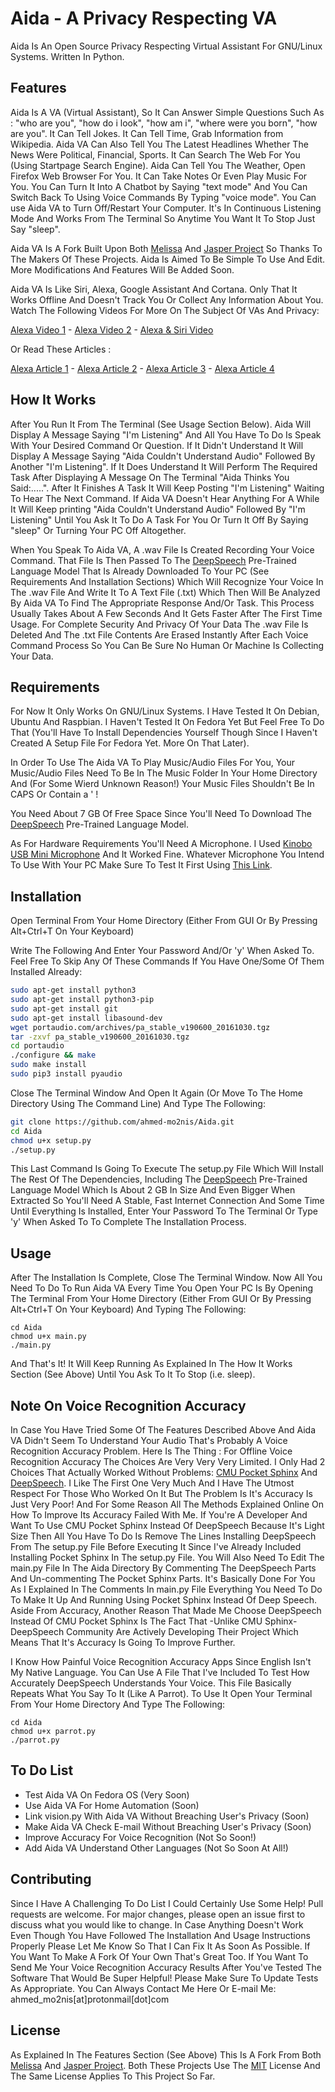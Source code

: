 # Aida - A Privacy Respecting VA

Aida Is An Open Source Privacy Respecting Virtual Assistant For GNU/Linux Systems. Written In Python.

## Features

Aida Is A VA (Virtual Assistant), So It Can Answer Simple Questions Such As : "who are you", "how do i look", "how am i", "where were you born", "how are you". It Can Tell Jokes. It Can Tell Time, Grab Information from Wikipedia. Aida VA Can Also Tell You The Latest Headlines Whether The News Were Political, Financial, Sports. It Can Search The Web For You (Using Startpage Search Engine). Aida Can Tell You The Weather, Open Firefox Web Browser For You. It Can Take Notes Or Even Play Music For You. You Can Turn It Into A Chatbot by Saying "text mode" And You Can Switch Back To Using Voice Commands By Typing "voice mode". You Can use Aida VA to Turn Off/Restart Your Computer. It's In Continuous Listening Mode And Works From The Terminal So Anytime You Want It To Stop Just Say "sleep".

Aida VA Is A Fork Built Upon Both [Melissa](https://github.com/Melissa-AI) And [Jasper Project](https://github.com/jasperproject) So Thanks To The Makers Of These Projects. Aida Is Aimed To Be Simple To Use And Edit. More Modifications And Features Will Be Added Soon.

Aida VA Is Like Siri, Alexa, Google Assistant And Cortana. Only That It Works Offline And Doesn't Track You Or Collect Any Information About You. Watch The Following Videos For More On The Subject Of VAs And Privacy:

[Alexa Video 1](https://www.youtube.com/watch?v=tBd7LTmWaqU) - 
[Alexa Video 2](https://www.youtube.com/watch?v=pnD6vFaWp2k) - 
[Alexa & Siri Video](https://www.youtube.com/watch?v=ZfxA4NpwVBw)

Or Read These Articles :

[Alexa Article 1](https://thenextweb.com/artificial-intelligence/2018/05/24/amazon-cant-explain-why-alexa-recorded-and-shared-a-private-conversation/) - 
[Alexa Article 2](https://www.nytimes.com/2018/05/25/business/amazon-alexa-conversation-shared-echo.html?smid=tw-nytimes&smtyp=cur) - 
[Alexa Article 3](https://boingboing.net/2018/08/12/alexa-bob-carol.html) - 
[Alexa Article 4](https://www.wired.com/story/hackers-turn-amazon-echo-into-spy-bug/)

## How It Works

After You Run It From The Terminal (See Usage Section Below). Aida Will Display A Message Saying "I'm Listening" And All You Have To Do Is Speak With Your Desired Command Or Question. If It Didn't Understand It Will Display A Message Saying "Aida Couldn't Understand Audio" Followed By Another "I'm Listening". If It Does Understand It Will Perform The Required Task After Displaying A Message On The Terminal "Aida Thinks You Said:.....". After It Finishes A Task It Will Keep Posting "I'm Listening" Waiting To Hear The Next Command. If Aida VA Doesn't Hear Anything For A While It Will Keep printing "Aida Couldn't Understand Audio" Followed By "I'm Listening" Until You Ask It To Do A Task For You Or Turn It Off By Saying "sleep" Or Turning Your PC Off Altogether.

When You Speak To Aida VA, A .wav File Is Created Recording Your Voice Command. That File Is Then Passed To The [DeepSpeech](https://github.com/mozilla/DeepSpeech/) Pre-Trained Language Model That Is Already Downloaded To Your PC (See Requirements And Installation Sections) Which Will Recognize Your Voice In The .wav File And Write It To A Text File (.txt) Which Then Will Be Analyzed By Aida VA To Find The Appropriate Response And/Or Task. This Process Usually Takes About A Few Seconds And It Gets Faster After The First Time Usage. For Complete Security And Privacy Of Your Data The .wav File Is Deleted And The .txt File Contents Are Erased Instantly After Each Voice Command Process So You Can Be Sure No Human Or Machine Is Collecting Your Data.

## Requirements

For Now It Only Works On GNU/Linux Systems. I Have Tested It On Debian, Ubuntu And Raspbian. I Haven't Tested It On Fedora Yet But Feel Free To Do That (You'll Have To Install Dependencies Yourself Though Since I Haven't Created A Setup File For Fedora Yet. More On That Later).

In Order To Use The Aida VA To Play Music/Audio Files For You, Your Music/Audio Files Need To Be In The Music Folder In Your Home Directory And (For Some Wierd Unknown Reason!) Your Music Files Shouldn't Be In CAPS Or Contain a ' !

You Need About 7 GB Of Free Space Since You'll Need To Download The [DeepSpeech](https://github.com/mozilla/DeepSpeech/) Pre-Trained Language Model.

As For Hardware Requirements You'll Need A Microphone. I Used [Kinobo USB Mini Microphone](https://www.amazon.com/Kinobo-Microphone-Desktop-Recognition-Software/dp/B00IR8R7WQ) And It Worked Fine. Whatever Microphone You Intend To Use With Your PC Make Sure To Test It First Using [This Link](https://www.onlinemictest.com/).


## Installation

Open Terminal From Your Home Directory (Either From GUI Or By Pressing Alt+Ctrl+T On Your Keyboard)

Write The Following And Enter Your Password And/Or 'y' When Asked To. Feel Free To Skip Any Of These Commands If You Have One/Some Of Them Installed Already:

```bash
sudo apt-get install python3
sudo apt-get install python3-pip
sudo apt-get install git
sudo apt-get install libasound-dev
wget portaudio.com/archives/pa_stable_v190600_20161030.tgz
tar -zxvf pa_stable_v190600_20161030.tgz
cd portaudio
./configure && make
sudo make install
sudo pip3 install pyaudio
```

Close The Terminal Window And Open It Again (Or Move To The Home Directory Using The Command Line) And Type The Following:

```bash
git clone https://github.com/ahmed-mo2nis/Aida.git
cd Aida
chmod u+x setup.py
./setup.py
```
This Last Command Is Going To Execute The setup.py File Which Will Install The Rest Of The Dependencies, Including The [DeepSpeech](https://github.com/mozilla/DeepSpeech/) Pre-Trained Language Model Which Is About 2 GB In Size And Even Bigger When Extracted So You'll Need A Stable, Fast Internet Connection And Some Time Until Everything Is Installed, Enter Your Password To The Terminal Or Type 'y' When Asked To To Complete The Installation Process.

## Usage

After The Installation Is Complete, Close The Terminal Window. Now All You Need To Do To Run Aida VA Every Time You Open Your PC Is By Opening The Terminal From Your Home Directory (Either From GUI Or By Pressing Alt+Ctrl+T On Your Keyboard)  And Typing The Following: 

```
cd Aida
chmod u+x main.py
./main.py
```
And That's It! It Will Keep Running As Explained In The How It Works Section (See Above) Until You Ask To It To Stop (i.e. sleep).

## Note On Voice Recognition Accuracy

In Case You Have Tried Some Of The Features Described Above And Aida VA Didn't Seem To Understand Your Audio That's Probably A Voice Recognition Accuracy Problem. Here Is The Thing : For Offline Voice Recognition Accuracy The Choices Are Very Very Very Limited. I Only Had 2 Choices That Actually Worked Without Problems: [CMU Pocket Sphinx](https://cmusphinx.github.io/wiki/download/) And [DeepSpeech](https://github.com/mozilla/DeepSpeech/). I Like The First One Very Much And I Have The Utmost Respect For Those Who Worked On It But The Problem Is It's Accuracy Is Just Very Poor! And For Some Reason All The Methods Explained Online On How To Improve Its Accuracy  Failed With Me. If You're A Developer And Want To Use CMU Pocket Sphinx Instead Of DeepSpeech Because It's Light Size Then All You Have To Do Is Remove The Lines Installing DeepSpeech From The setup.py File Before Executing It Since I've Already Included Installing Pocket Sphinx In The setup.py File. You Will Also Need To Edit The main.py File In The Aida Directory By Commenting The DeepSpeech Parts And Un-commenting The Pocket Sphinx Parts. It's Basically Done For You As I Explained In The Comments In main.py File Everything You Need To Do To Make It Up And Running Using Pocket Sphinx Instead Of Deep Speech. Aside From Accuracy, Another Reason That Made Me Choose DeepSpeech Instead Of CMU Pocket Sphinx Is The Fact That -Unlike CMU Sphinx- DeepSpeech Community Are Actively Developing Their Project Which Means That It's Accuracy Is Going To Improve Further.

I Know How Painful Voice Recognition Accuracy Apps Since English Isn't My Native Language. You Can Use A File That I've Included To Test How Accurately DeepSpeech Understands Your Voice. This File Basically Repeats What You Say To It (Like A Parrot). To Use It Open Your Terminal From Your Home Directory And Type The Following:

```
cd Aida
chmod u+x parrot.py
./parrot.py
```

## To Do List
- Test Aida VA On Fedora OS (Very Soon)
- Use Aida VA For Home Automation (Soon)
- Link vision.py With Aida VA Without Breaching User's Privacy (Soon)
- Make Aida VA Check E-mail Without Breaching User's Privacy (Soon)
- Improve Accuracy For Voice Recognition (Not So Soon!)
- Add Aida VA Understand Other Languages (Not So Soon At All!)

## Contributing
Since I Have A Challenging To Do List I Could Certainly Use Some Help! Pull requests are welcome. For major changes, please open an issue first to discuss what you would like to change. In Case Anything Doesn't Work Even Though You Have Followed The Installation And Usage Instructions Properly Please Let Me Know So That I Can Fix It As Soon As Possible. If You Want To Make A Fork Of Your Own That's Great Too. If You Want To Send Me Your Voice Recognition Accuracy Results After You've Tested The Software That Would Be Super Helpful! Please Make Sure To Update Tests As Appropriate. You Can Always Contact Me Here Or E-mail Me: ahmed_mo2nis[at]protonmail[dot]com

## License
As Explained In The Features Section (See Above) This Is A Fork From Both [Melissa](https://github.com/Melissa-AI) And [Jasper Project](https://github.com/jasperproject). Both These Projects Use The
[MIT](https://choosealicense.com/licenses/mit/) License And The Same License Applies To This Project So Far.
